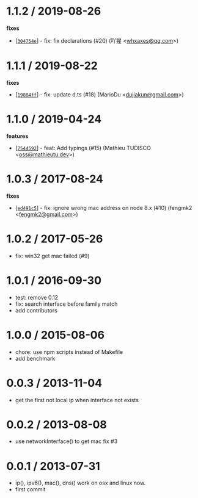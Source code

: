 
1.1.2 / 2019-08-26
==================

**fixes**
  * [[`304754e`](http://github.com/node-modules/address/commit/304754ea4ef0dd34db7ba34745f4f4543afc064c)] - fix: fix declarations (#20) (吖猩 <<whxaxes@qq.com>>)

1.1.1 / 2019-08-22
==================

**fixes**
  * [[`19884ff`](http://github.com/node-modules/address/commit/19884ffbe9ad75f9a66889a031db4b806da1f822)] - fix: update d.ts (#18) (MarioDu <<dujiakun@gmail.com>>)

1.1.0 / 2019-04-24
==================

**features**
  * [[`7544592`](http://github.com/node-modules/address/commit/75445923a6f737fc21e3cf592f749bf014b7b4ce)] - feat: Add typings (#15) (Mathieu TUDISCO <<oss@mathieutu.dev>>)

1.0.3 / 2017-08-24
==================

**fixes**
  * [[`ed491c5`](http://github.com/node-modules/address/commit/ed491c5bd353118e4e4d384f47f13c3e1cfeb80e)] - fix: ignore wrong mac address on node 8.x (#10) (fengmk2 <<fengmk2@gmail.com>>)

1.0.2 / 2017-05-26
==================

  * fix: win32 get mac failed (#9)

1.0.1 / 2016-09-30
==================

  * test: remove 0.12
  * fix: search interface before family match
  * add contributors

1.0.0 / 2015-08-06
==================

 * chore: use npm scripts instead of Makefile
 * add benchmark

0.0.3 / 2013-11-04 
==================

  * get the first not local ip when interface not exists

0.0.2 / 2013-08-08 
==================

  * use networkInterface() to get mac fix #3

0.0.1 / 2013-07-31 
==================

  * ip(), ipv6(), mac(), dns() work on osx and linux now.
  * first commit

